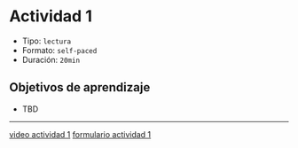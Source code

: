 # Actividad 1

- Tipo: `lectura`
- Formato: `self-paced`
- Duración: `20min`

## Objetivos de aprendizaje

- TBD
***


[video actividad 1]()
[formulario actividad 1](https://laboratoria.typeform.com/to/F2dwDdMX)